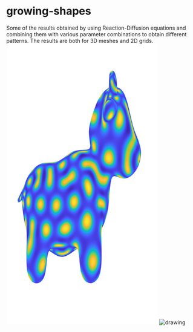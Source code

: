 # growing-shapes

Some of the results obtained by using Reaction-Diffusion equations and combining them with various parameter combinations to obtain different patterns. The results are both for 3D meshes and 2D grids.
<img src="https://raw.githubusercontent.com/khmariem/growing-shapes-reaction-diffusion/master/imgs/turing.jpg" alt="drawing" width="400"/>
<img src="https://raw.githubusercontent.com/khmariem/growing-shapes-reaction-diffusion/master/imgs/turing.jpgspoton" alt="drawing" width="400"/>
